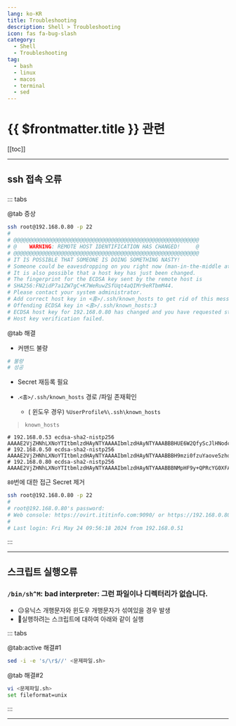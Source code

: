 ```yaml
---
lang: ko-KR
title: Troubleshooting
description: Shell > Troubleshooting
icon: fas fa-bug-slash
category:
  - Shell
  - Troubleshooting
tag: 
  - bash
  - linux
  - macos
  - terminal
  - sed
---
```


# {{ $frontmatter.title }} 관련

[[toc]]

---

## ssh 접속 오류

###

::: tabs

@tab <FontIcon icon="fas fa-skull"/>증상

```sh
ssh root@192.168.0.80 -p 22
#
# @@@@@@@@@@@@@@@@@@@@@@@@@@@@@@@@@@@@@@@@@@@@@@@@@@@@@@@@@@@
# @    WARNING: REMOTE HOST IDENTIFICATION HAS CHANGED!     @
# @@@@@@@@@@@@@@@@@@@@@@@@@@@@@@@@@@@@@@@@@@@@@@@@@@@@@@@@@@@
# IT IS POSSIBLE THAT SOMEONE IS DOING SOMETHING NASTY!
# Someone could be eavesdropping on you right now (man-in-the-middle attack)!
# It is also possible that a host key has just been changed.
# The fingerprint for the ECDSA key sent by the remote host is
# SHA256:FN2idP7a1ZW7gC+K7WeRuwZSfUqt4aQIMr9eRTbmM44.
# Please contact your system administrator.
# Add correct host key in <홈>/.ssh/known_hosts to get rid of this message.
# Offending ECDSA key in <홈>/.ssh/known_hosts:3
# ECDSA host key for 192.168.0.80 has changed and you have requested strict checking.
# Host key verification failed.
```

@tab <FontIcon icon="fas fa-stethoscope"/>해결

- 커맨드 불량

```sh
# 불량
# 성공

```

- Secret 재등록 필요

- .<FontIcon icon="fas fa-folder-open"/>`<홈>/.ssh/`<FontIcon icon="fas fa-file-lines"/>`known_hosts` 경로 /파일 존재확인
  - (<FontIcon icon="fa-brands fa-windows"/> 윈도우 경우) `%UserProfile%\.ssh\`<FontIcon icon="fas fa-file-lines"/>`known_hosts`

> <FontIcon icon="fas fa-file-lines"/>`known_hosts`

```{3}
# 192.168.0.53 ecdsa-sha2-nistp256 AAAAE2VjZHNhLXNoYTItbmlzdHAyNTYAAAAIbmlzdHAyNTYAAABBBHUE6W2QfyScJlHNodcrGQ+iwDNgTSJ5jy/7UJs8G+81JpXIvinLP33ZhJbKUHBTG7HjIq4EJwu+3jV9fJsuN7k=
# 192.168.0.50 ecdsa-sha2-nistp256 AAAAE2VjZHNhLXNoYTItbmlzdHAyNTYAAAAIbmlzdHAyNTYAAABBBH9mzi0fzuYaove5zhq+SlKBKtorAOlXLmwPSaToS45CoqV81vKaNH832BMJc5e9zOwUqNzF97kyJbd/01Bk5Nc=
# 192.168.0.80 ecdsa-sha2-nistp256 AAAAE2VjZHNhLXNoYTItbmlzdHAyNTYAAAAIbmlzdHAyNTYAAABBBNMpHF9y+QPRcYG0XFAzlSCrpf1muxMzGyRbwvgZuxjoQ5462b6TeVGJUHFTaUgv9dgbXow3myaFM8fNVu1FEEM=
```

`80`번에 대한 접근 Secret 제거

```sh
ssh root@192.168.0.80 -p 22
#
# root@192.168.0.80's password:
# Web console: https://ovirt.ititinfo.com:9090/ or https://192.168.0.80:9090/
#
# Last login: Fri May 24 09:56:18 2024 from 192.168.0.51
```

:::

---

## 스크립트 실행오류

### `/bin/sh^M`: bad interpreter: 그런 파일이나 디렉터리가 없습니다.

- 😥유닉스 개행문자와 윈도우 개행문자가 섞여있을 경우 발생
- 💊실행하려는 스크립트에 대하여 아래와 같이 실행

::: tabs

@tab:active 해결#1

```sh
sed -i -e 's/\r$//' <문제파일.sh>
```

@tab 해결#2

```sh
vi <문제파일.sh>
set fileformat=unix
```

:::

---

<TagLinks />